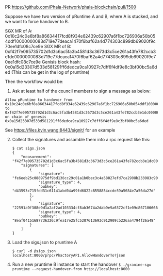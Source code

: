 PR https://github.com/Phala-Network/phala-blockchain/pull/1500

Suppose we have two version of pRuntime A and B, where A is stucked, and we want to force handover to B.

SGX MR of A: 0x10c24c0e6bf8a86634417fcd8f934e62439c62907a6f1bc726906a50b054ddf10000000083d719e77deaca1470f6baf62a4d774303c899db69020f9c70ee1dfc08c7ce9e
SGX MR of B: 0xf42f7e095735702d1d3c6ac5fa3b4581d3c3673d3c5ce261a43fe782ccb3e1dc0000000083d719e77deaca1470f6baf62a4d774303c899db69020f9c70ee1dfc08c7ce9e
Genisis block hash: 0x0a15d23307d533d581291ff6dedca9ca10927c7dff6f4df9e8c3bf00bc5a6ded (This can be get in the log of pruntime)

Then the workflow would be:

1. Ask at least half of the council members to sign a message as below:
```
Allow pRuntime to handover from 0x10c24c0e6bf8a86634417fcd8f934e62439c62907a6f1bc726906a50b054ddf10000000083d719e77deaca1470f6baf62a4d774303c899db69020f9c70ee1dfc08c7ce9e to 0xf42f7e095735702d1d3c6ac5fa3b4581d3c3673d3c5ce261a43fe782ccb3e1dc0000000083d719e77deaca1470f6baf62a4d774303c899db69020f9c70ee1dfc08c7ce9e on chain of genesis 0x0a15d23307d533d581291ff6dedca9ca10927c7dff6f4df9e8c3bf00bc5a6ded
```
  See https://files.kvin.wang:8443/signit/ for an example

2. Collect the signatures and assamble them into a rpc request like this:
    ```
    $ cat sigs.json
    {
        "measurement": "f42f7e095735702d1d3c6ac5fa3b4581d3c3673d3c5ce261a43fe782ccb3e1dc0000000083d719e77deaca1470f6baf62a4d774303c899db69020f9c70ee1dfc08c7ce9e",
        "signatures": [
            {
                "signature": "fe6eeb25c088975df9bd136cc29c01a1b0bec3c4a58027efd7ca2908b233983c908a7159b81e265948a45e2c9129560f96aef24b93612f1dd4fc9aa40880ff88",
                "signature_type": 4,
                "pubkey": "d43593c715fdd31c61141abd04a99fd6822c8558854ccde39a5684e7a56da27d"
            },
            {
                "signature": "22591a9f308e9d1a2af2ad103334cf8ab3674a2dab9e9a6372cf1e09c8671066668ed90af1c88ad7c5c280b8e5dfb043402774cf59e38d312ee107bd8aee2f8c",
                "signature_type": 4,
                "pubkey": "8eaf04151687736326c9fea17e25fc5287613693c912909cb226aa4794f26a48"
            }
        ]
    }
    ```
3. Load the sigs.json to pruntime A
    ```
    $ curl -d @sigs.json  localhost:8000/prpc/PhactoryAPI.AllowHandoverTo?json
    ```
4. Run a new pruntime B instance to start the handover
    `$ ./gramine-sgx pruntime --request-handover-from http://localhost:8000`